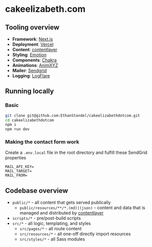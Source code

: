 # cakeelizabeth.com

## Tooling overview

- **Framework**: [Next.js](https://nextjs.org/)
- **Deployment**: [Vercel](https://vercel.com)
- **Content**: [contentlayer](https://github.com/contentlayerdev/contentlayer)
- **Styling**: [Emotion](https://emotion.sh/)
- **Components**: [Chakra](https://chakra-ui.com/)
- **Animations**: [AnimXYZ](https://animxyz.com/docs/)
- **Mailer**: [Sendgrid](https://sendgrid.com/)
- **Logging**: [LogFlare](https://logflare.app/)

## Running locally

### Basic

```bash
git clone git@github.com:EthanStandel/cakeelizabethdotcom.git
cd cakeelizabethdotcom
npm i
npm run dev
```

### Making the contact form work

Create a `.env.local` file in the root directory and fulfill these SendGrid properties

```env
MAIL_API_KEY=
MAIL_TARGET=
MAIL_FROM=
```

## Codebase overview

- `public/*` - all content that gets served publically
  - `public/resources/**/*.(md)|(json)` - content and data that is managed and distributed by [contentlayer](https://github.com/contentlayerdev/contentlayer)
- `scripts/*` - pre/post-build scripts
- `src/*` - all logic, templating, and styles
  - `src/pages/*` - all route content
  - `src/resources/*` - all one-off directly import resources
  - `src/styles/*` - all Sass modules
